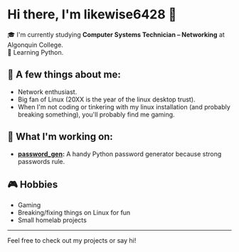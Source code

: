 # Hi there, I'm likewise6428 👋

🎓 I'm currently studying **Computer Systems Technician – Networking** at Algonquin College.  
🐍 Learning Python.

## 🚀 A few things about me:
- Network enthusiast.
- Big fan of Linux (20XX is the year of the linux desktop trust).
- When I'm not coding or tinkering with my linux installation (and probably breaking something), you'll probably find me gaming.

## 🔧 What I'm working on:
- **[password_gen](https://github.com/likewise6428/password_gen):** A handy Python password generator because strong passwords rule.

## 🎮 Hobbies
- Gaming 
- Breaking/fixing things on Linux for fun
- Small homelab projects

---

Feel free to check out my projects or say hi!
